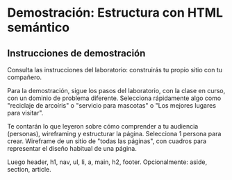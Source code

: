 # Demostración: Estructura con HTML semántico

## Instrucciones de demostración

Consulta las instrucciones del laboratorio: construirás tu propio sitio con tu compañero.

Para la demostración, sigue los pasos del laboratorio, con la clase en curso, con un dominio de problema diferente. Selecciona rápidamente algo como "reciclaje de arcoíris" o "servicio para mascotas" o "Los mejores lugares para visitar".

Te contarán lo que leyeron sobre cómo comprender a tu audiencia (personas), wireframing y estructurar la página. Selecciona 1 persona para crear. Wireframe de un sitio de "todas las páginas", con cuadros para representar el diseño habitual de una página.

Luego header, h1, nav, ul, li, a, main, h2, footer. Opcionalmente: aside, section, article.
